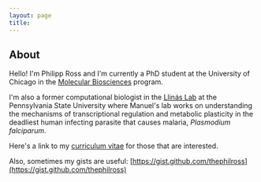 ```yaml
---
layout: page
title:
---
```


## About

Hello! I'm Philipp Ross and I'm currently a PhD student at the University of Chicago in the [Molecular Biosciences](http://bmb.bsd.uchicago.edu/) program.

I'm also a former computational biologist in the [Llinás Lab](http://llinaslab.psu.edu/) at the Pennsylvania State University where Manuel's lab works on understanding the mechanisms of transcriptional regulation and metabolic plasticity in the deadliest human infecting parasite that causes malaria, *Plasmodium falciparum*.

Here's a link to my [curriculum vitae](./docs/Ross_Philipp_CV.pdf) for those that are interested.

Also, sometimes my gists are useful: [https://gist.github.com/thephilross](https://gist.github.com/thephilross)
